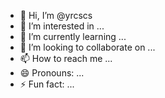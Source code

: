 - 👋 Hi, I’m @yrcscs
- 👀 I’m interested in ...
- 🌱 I’m currently learning ...
- 💞️ I’m looking to collaborate on ...
- 📫 How to reach me ...
- 😄 Pronouns: ...
- ⚡ Fun fact: ...

<!---
yrcscs/yrcscs is a ✨ special ✨ repository because its `README.md` (this file) appears on your GitHub profile.
You can click the Preview link to take a look at your changes.
--->
